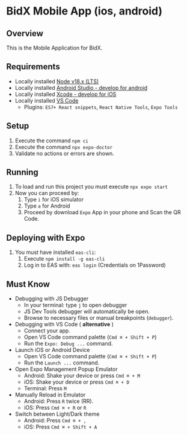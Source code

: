 # BidX Mobile App (ios, android)

## Overview

This is the Mobile Application for BidX.

## Requirements

- Locally installed [Node v18.x (LTS)](https://nodejs.org/en/download/)
- Locally installed [Android Studio - develop for android](https://developer.android.com/studio/index.html)
- Locally installed [Xcode - develop for iOS](https://developer.apple.com/xcode/)
- Locally installed [VS Code](https://code.visualstudio.com/download) 
   * Plugins: `ES7+ React snippets`, `React Native Tools`, `Expo Tools`

## Setup
1. Execute the command `npm ci`
2. Execute the command `npx expo-doctor`
3. Validate no actions or errors are shown.

## Running
1. To load and run this project you must execute `npx expo start`
2. Now you can proceed by:
   1. Type `i` for iOS simulator
   2. Type `a` for Android
   3. Proceed by download `Expo` App in your phone and Scan the QR Code.

## Deploying with Expo
1. You must have installed `eas-cli`:
   1. Execute `npm install -g eas-cli`
   2. Log in to EAS with: `eas login` (Credentials on 1Password)

## Must Know
- Debugging with JS Debugger
  * In your terminal: type `j` to open debugger
  * JS Dev Tools debugger will automatically be open.
  * Browse to necessary files or manual breakpoints (`debugger`).
- Debugging with VS Code ( **alternative** )
  * Connect your app.
  * Open VS Code command palette (`Cmd ⌘ + Shift + P`)
  * Run the `Expo: Debug ...` command.
- Launch iOS or Android Device
  * Open VS Code command palette (`Cmd ⌘ + Shift + P`)
  * Run the `Launch ...` command.
- Open Expo Management Popup
Emulator
  * Android: Shake your device or press `Cmd ⌘ + M`
  * iOS: Shake your device or press `Cmd ⌘ + D`
  * Terminal: Press `M`
- Manually Reload in Emulator
  * Android: Press `R` twice (RR).
  * iOS: Press `Cmd ⌘ + R` or `R`
- Switch between Light/Dark theme
  * Android: Press `Cmd ⌘ + ,`
  * iOS: Press `Cmd ⌘ + Shift + A`
